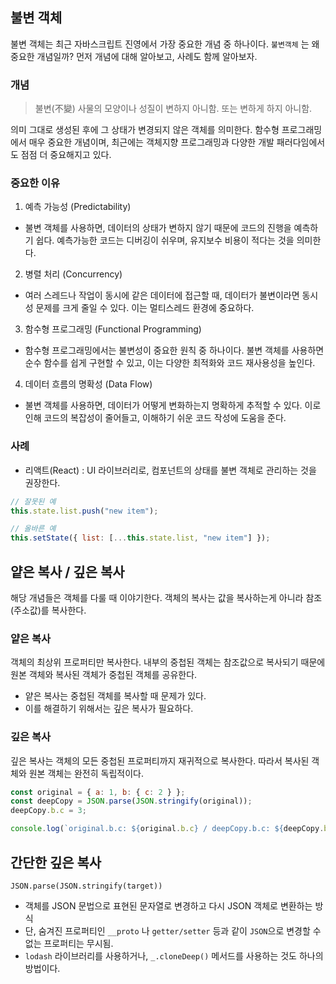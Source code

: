 ## 불변 객체
불변 객체는 최근 자바스크립트 진영에서 가장 중요한 개념 중 하나이다. `불변객체` 는 왜 중요한 개념일까? 먼저 개념에 대해 알아보고, 사례도 함께 알아보자.

### 개념
> 불변(不變) 사물의 모양이나 성질이 변하지 아니함. 또는 변하게 하지 아니함.

의미 그대로 생성된 후에 그 상태가 변경되지 않은 객체를 의미한다. 함수형 프로그래밍에서 매우 중요한 개념이며, 최근에는 객체지향 프로그래밍과 다양한 개발
패러다임에서도 점점 더 중요해지고 있다. 

### 중요한 이유
1. 예측 가능성 (Predictability)
- 불변 객체를 사용하면, 데이터의 상태가 변하지 않기 때문에 코드의 진행을 예측하기 쉽다. 예측가능한 코드는 디버깅이 쉬우며, 유지보수 비용이 적다는 것을 의미한다.
2. 병렬 처리 (Concurrency)
- 여러 스레드나 작업이 동시에 같은 데이터에 접근할 때, 데이터가 불변이라면 동시성 문제를 크게 줄일 수 있다. 이는 멀티스레드 환경에 중요하다.
3. 함수형 프로그래밍 (Functional Programming)
- 함수형 프로그래밍에서는 불변성이 중요한 원칙 중 하나이다. 불변 객체를 사용하면 순수 함수를 쉽게 구현할 수 있고, 이는 다양한 최적화와 코드 재사용성을 높인다.
4. 데이터 흐름의 명확성 (Data Flow)
- 불변 객체를 사용하면, 데이터가 어떻게 변화하는지 명확하게 추적할 수 있다. 이로 인해 코드의 복잡성이 줄어들고, 이해하기 쉬운 코드 작성에 도움을 준다.

### 사례
- 리액트(React) : UI 라이브러리로, 컴포넌트의 상태를 불변 객체로 관리하는 것을 권장한다.
```javascript
// 잘못된 예
this.state.list.push("new item");

// 올바른 예
this.setState({ list: [...this.state.list, "new item"] });
```
## 얕은 복사 / 깊은 복사
해당 개념들은 객체를 다룰 때 이야기한다. 객체의 복사는 값을 복사하는게 아니라 참조(주소값)를 복사한다.
### 얕은 복사
객체의 최상위 프로퍼티만 복사한다. 내부의 중첩된 객체는 참조값으로 복사되기 때문에 원본 객체와 복사된 객체가 중첩된 객체를 공유한다.
- 얕은 복사는 중첩된 객체를 복사할 때 문제가 있다.
- 이를 해결하기 위해서는 깊은 복사가 필요하다.

### 깊은 복사
깊은 복사는 객체의 모든 중첩된 프로퍼티까지 재귀적으로 복사한다. 따라서 복사된 객체와 원본 객체는 완전히 독립적이다.
```javascript
const original = { a: 1, b: { c: 2 } };
const deepCopy = JSON.parse(JSON.stringify(original));
deepCopy.b.c = 3;

console.log(`original.b.c: ${original.b.c} / deepCopy.b.c: ${deepCopy.b.c}`); // original.b.c: 2 / deepCopy.b.c: 3
```
## 간단한 깊은 복사
`JSON.parse(JSON.stringify(target))`
- 객체를 JSON 문법으로 표현된 문자열로 변경하고 다시 JSON 객체로 변환하는 방식
- 단, 숨겨진 프로퍼티인 `__proto` 나 `getter/setter` 등과 같이 `JSON`으로 변경할 수 없는 프로퍼티는 무시됨.
- `lodash` 라이브러리를 사용하거나, `_.cloneDeep()` 메서드를 사용하는 것도 하나의 방법이다.